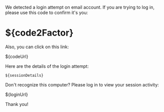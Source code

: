 We detected a login attempt on email account.
If you are trying to log in, please use this code to confirm it's you:

# ${code2Factor}

Also, you can click on this link:

${codeUrl}

Here are the details of the login attempt:

```
${sessionDetails}
```

Don't recognize this computer? Please log in to view your session activity:

${loginUrl}

Thank you!
